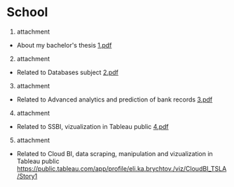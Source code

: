 # School
1. attachment
* About my bachelor's thesis
[1.pdf](https://github.com/TomasFanta/School/files/10891384/1.pdf)
2. attachment
* Related to Databases subject
[2.pdf](https://github.com/TomasFanta/School/files/10891389/2.pdf)
3. attachment
* Related to Advanced analytics and prediction of bank records
[3.pdf](https://github.com/TomasFanta/School/files/10891395/3.pdf)
4. attachment
* Related to SSBI, vizualization in Tableau public
[4.pdf](https://github.com/TomasFanta/School/files/10891396/4.pdf)
5. attachment
* Related to Cloud BI, data scraping, manipulation and vizualization in Tableau public
https://public.tableau.com/app/profile/eli.ka.brychtov./viz/CloudBI_TSLA/Story1
